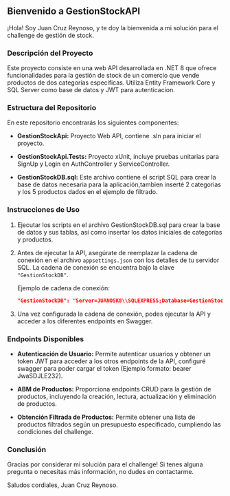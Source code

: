 ## Bienvenido a GestionStockAPI

¡Hola! Soy Juan Cruz Reynoso, y te doy la bienvenida a mi solución para el challenge de gestión de stock.

### Descripción del Proyecto

Este proyecto consiste en una web API desarrollada en .NET 8 que ofrece funcionalidades para la gestión de stock de un comercio que vende productos de dos categorías específicas. Utiliza Entity Framework Core y SQL Server como base de datos y JWT para autenticacion.

### Estructura del Repositorio

En este repositorio encontrarás los siguientes componentes:

- **GestionStockApi:** Proyecto Web API, contiene .sln para iniciar el proyecto.
  
- **GestionStockApi.Tests:** Proyecto xUnit, incluye pruebas unitarias para SignUp y Login en AuthController y ServiceController.

- **GestionStockDB.sql:** Este archivo contiene el script SQL para crear la base de datos necesaria para la aplicación,tambien inserté 2 categorias y los 5 productos dados en el ejemplo de filtrado.

### Instrucciones de Uso

1. Ejecutar los scripts en el archivo GestionStockDB.sql para crear la base de datos y sus tablas, así como insertar los datos iniciales de categorías y productos.

2. Antes de ejecutar la API, asegúrate de reemplazar la cadena de conexión en el archivo `appsettings.json` con los detalles de tu servidor SQL. La cadena de conexión se encuentra bajo la clave `"GestionStockDB"`.
   
   Ejemplo de cadena de conexión:
   ```json
   "GestionStockDB": "Server=JUANOSK8\\SQLEXPRESS;Database=GestionStockDB;Trusted_Connection=True;Integrated Security=True;TrustServerCertificate=True;"
   ```

3. Una vez configurada la cadena de conexión, podes ejecutar la API y acceder a los diferentes endpoints en Swagger.

### Endpoints Disponibles

- **Autenticación de Usuario:** Permite autenticar usuarios y obtener un token JWT para acceder a los otros endpoints de la API, configuré swagger para poder cargar el token (Ejemplo formato: bearer JwaSDJLE232).
  
- **ABM de Productos:** Proporciona endpoints CRUD para la gestión de productos, incluyendo la creación, lectura, actualización y eliminación de productos.

- **Obtención Filtrada de Productos:** Permite obtener una lista de productos filtrados según un presupuesto especificado, cumpliendo las condiciones del challenge.

### Conclusión

Gracias por considerar mi solución para el challenge! Si tenes alguna pregunta o necesitas más información, no dudes en contactarme.

Saludos cordiales, Juan Cruz Reynoso.
